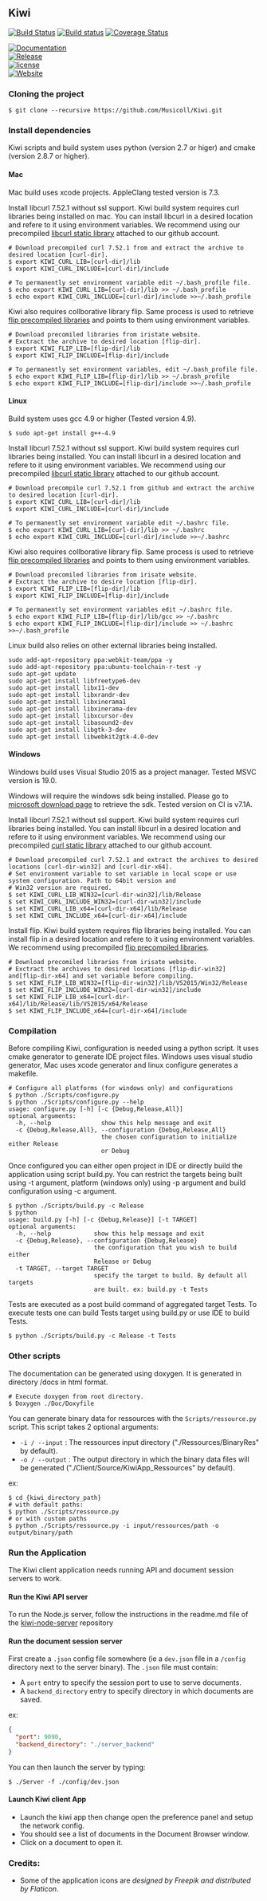 ## Kiwi

[![Build Status](https://travis-ci.org/Musicoll/Kiwi.svg?branch=master)](https://travis-ci.org/Musicoll/Kiwi)
[![Build status](https://ci.appveyor.com/api/projects/status/github/Musicoll/Kiwi?branch=master&svg=true)](https://ci.appveyor.com/project/CICM/kiwi)
[![Coverage Status](https://coveralls.io/repos/github/Musicoll/Kiwi/badge.svg?branch=master)](https://coveralls.io/github/Musicoll/Kiwi?branch=master)

[![Documentation](https://img.shields.io/badge/docs-doxygen-blue.svg)](http://musicoll.github.io/Kiwi/)  
[![Release](https://img.shields.io/github/release/Musicoll/Kiwi.svg)](https://github.com/Musicoll/Kiwi/releases)  
[![license](https://img.shields.io/github/license/Musicoll/Kiwi.svg?maxAge=2592000)](https://github.com/Musicoll/Kiwi/blob/master/LICENSE)  
[![Website](https://img.shields.io/website/http/shields.io.svg?maxAge=2592000)](http://musicoll.mshparisnord.org)


### Cloning the project
```shell
$ git clone --recursive https://github.com/Musicoll/Kiwi.git
```

### Install dependencies

Kiwi scripts and build system uses python (version 2.7 or higer) and cmake (version 2.8.7 or higher).

#### Mac

Mac build uses xcode projects. AppleClang tested version is 7.3.

Install libcurl 7.52.1 without ssl support. Kiwi build system requires curl libraries being installed on mac. You can install libcurl in a desired location and refere to it using environment variables. We recommend using our precompiled <a href="https://github.com/Musicoll/Kiwi/issues/73">libcurl static library</a> attached to our github account.

```shell
# Download precompiled curl 7.52.1 from and extract the archive to desired location [curl-dir].
$ export KIWI_CURL_LIB=[curl-dir]/lib
$ export KIWI_CURL_INCLUDE=[curl-dir]/include

# To permanently set environment variable edit ~/.bash_profile file.
$ echo export KIWI_CURL_LIB=[curl-dir]/lib >> ~/.bash_profile
$ echo export KIWI_CURL_INCLUDE=[curl-dir]/include >>~/.bash_profile
```

Kiwi also requires collborative library flip. Same process is used to retrieve <a href=https://irisate.com/developer-irisate/>flip precompiled libraries</a> and points to them using environment variables.

```shell
# Download precomiled libraries from iristate website.
# Exctract the archive to desired location [flip-dir].
$ export KIWI_FLIP_LIB=[flip-dir]/lib
$ export KIWI_FLIP_INCLUDE=[flip-dir]/include

# To permanently set environment variables, edit ~/.bash_profile file.
$ echo export KIWI_FLIP_LIB=[flip-dir]/lib >> ~/.brash_profile
$ echo export KIWI_FLIP_INCLUDE=[flip-dir]/include >>~/.bash_profile
```

#### Linux

Build system uses gcc 4.9 or higher (Tested version 4.9).

```shell
$ sudo apt-get install g++-4.9
```

Install libcurl 7.52.1 without ssl support. Kiwi build system requires curl libraries being installed. You can install libcurl in a desired location and refere to it using environment variables. We recommend using our precompiled <a href="https://github.com/Musicoll/Kiwi/issues/73">libcurl static library</a> attached to our github account.

```shell
# Download precompile curl 7.52.1 from github and extract the archive to desired location [curl-dir].
$ export KIWI_CURL_LIB=[curl-dir]/lib
$ export KIWI_CURL_INCLUDE=[curl-dir]/include

# To permanently set environment variable edit ~/.bashrc file.
$ echo export KIWI_CURL_LIB=[curl-dir]/lib >> ~/.bashrc
$ echo export KIWI_CURL_INCLUDE=[curl-dir]/include >>~/.bashrc
```

Kiwi also requires collborative library flip. Same process is used to retrieve <a href=https://irisate.com/developer-irisate/>flip precompiled libraries</a> and points to them using environment variables.

```shell
# Download precomiled libraries from irisate website.
# Exctract the archive to desire location [flip-dir].
$ export KIWI_FLIP_LIB=[flip-dir]/lib
$ export KIWI_FLIP_INCLUDE=[flip-dir]/include

# To permanently set environment variables edit ~/.bashrc file.
$ echo export KIWI_FLIP_LIB=[flip-dir]/lib/gcc >> ~/.bashrc
$ echo export KIWI_FLIP_INCLUDE=[flip-dir]/include >> ~/.bashrc >>~/.bash_profile
```

Linux build also relies on other external libraries being installed.

```shell
sudo add-apt-repository ppa:webkit-team/ppa -y
sudo add-apt-repository ppa:ubuntu-toolchain-r-test -y
sudo apt-get update
sudo apt-get install libfreetype6-dev
sudo apt-get install libx11-dev
sudo apt-get install libxrandr-dev
sudo apt-get install libxinerama1
sudo apt-get install libxinerama-dev
sudo apt-get install libxcursor-dev
sudo apt-get install libasound2-dev
sudo apt-get install libgtk-3-dev
sudo apt-get install libwebkit2gtk-4.0-dev
```

#### Windows

Windows build uses Visual Studio 2015 as a project manager. Tested MSVC version is 19.0.

Windows will require the windows sdk being installed. Please go to <a href="https://www.microsoft.com/en-us/download/details.aspx?id=8279">
microsoft download page</a> to retrieve the sdk. Tested version on CI is v7.1A.

Install libcurl 7.52.1 without ssl support. Kiwi build system requires curl libraries being installed. You can install libcurl in a desired location and refere to it using environment variables. We recommend using our precompiled <a href="https://github.com/Musicoll/Kiwi/issues/73">curl static library</a> attached to our github account.

```shell
# Download precompiled curl 7.52.1 and extract the archives to desired locations [curl-dir-win32] and [curl-dir-x64].
# Set environment variable to set variable in local scope or use system configuration. Path to 64bit version and
# Win32 version are required.
$ set KIWI_CURL_LIB_WIN32=[curl-dir-win32]/lib/Release
$ set KIWI_CURL_INCLUDE_WIN32=[curl-dir-win32]/include
$ set KIWI_CURL_LIB_x64=[curl-dir-x64]/lib/Release
$ set KIWI_CURL_INCLUDE_x64=[curl-dir-x64]/include
```

Install flip. Kiwi build system requires flip libraries being installed. You can install flip in a desired location and refere to it using environment variables. We recommend using precompiled <a href=https://irisate.com/developer-irisate/>flip precompiled libraries</a>.

```shell
# Download precomiled libraries from irisate website.
# Exctract the archives to desired locations [flip-dir-win32] and[flip-dir-x64] and set variable before compiling.
$ set KIWI_FLIP_LIB_WIN32=[flip-dir-win32]/lib/VS2015/Win32/Release
$ set KIWI_FLIP_INCLUDE_WIN32=[curl-dir-win32]/include
$ set KIWI_FLIP_LIB_x64=[curl-dir-x64]/lib/Release/lib/VS2015/x64/Release
$ set KIWI_FLIP_INCLUDE_x64=[curl-dir-x64]/include
```

### Compilation

Before compiling Kiwi, configuration is needed using a python script. It uses cmake generator
to generate IDE project files. Windows uses visual studio generator, Mac uses xcode generator and
linux configure generates a makefile.

```shell
# Configure all platforms (for windows only) and configurations
$ python ./Scripts/configure.py
$ python ./Scripts/configure.py --help
usage: configure.py [-h] [-c {Debug,Release,All}]
optional arguments:
  -h, --help              show this help message and exit
  -c {Debug,Release,All}, --configuration {Debug,Release,All}
                          the chosen configuration to initialize either Release
                          or Debug
```

Once configured you can either open project in IDE or directly build the application using script build.py.
You can restrict the targets being built using -t argument, platform (windows only) using -p argument and build configuration
using -c argument.

```shell
$ python ./Scripts/build.py -c Release
$ python
usage: build.py [-h] [-c {Debug,Release}] [-t TARGET]
optional arguments:
  -h, --help            show this help message and exit
  -c {Debug,Release}, --configuration {Debug,Release}
                        the configuration that you wish to build either
                        Release or Debug
  -t TARGET, --target TARGET
                        specify the target to build. By default all targets
                        are built. ex: build.py -t Tests
```

Tests are executed as a post build command of aggregated target Tests. To execute tests one can
build Tests target using build.py or use IDE to build Tests.

```shell
$ python ./Scripts/build.py -c Release -t Tests
```

### Other scripts

The documentation can be generated using doxygen. It is generated in directory /docs in html format.

```shell
# Execute doxygen from root directory.
$ Doxygen ./Doc/Doxyfile
```

You can generate binary data for ressources with the `Scripts/ressource.py` script.
This script takes 2 optional arguments:
 - `-i / --input` : The ressources input directory ("./Ressources/BinaryRes" by default).
 - `-o / --output` : The output directory in which the binary data files will be generated ("./Client/Source/KiwiApp_Ressources" by default).

 ex:

 ```shell
 $ cd {kiwi_directory_path}
 # with default paths:
 $ python ./Scripts/ressource.py
 # or with custom paths
 $ python ./Scripts/ressource.py -i input/ressources/path -o output/binary/path
 ```

### Run the Application

The Kiwi client application needs running API and document session servers to work.

#### Run the Kiwi API server

To run the Node.js server, follow the instructions in the readme.md file of the [kiwi-node-server](https://github.com/Musicoll/kiwi-node-server) repository

#### Run the document session server

First create a `.json` config file somewhere (ie a `dev.json` file in a `/config` directory next to the server binary).
The `.json` file must contain:
- A `port` entry to specify the session port to use to serve documents.
- A `backend_directory` entry to specify directory in which documents are saved.

ex:
```json
{
  "port": 9090,
  "backend_directory": "./server_backend"
}
```

You can then launch the server by typing:

```shell
$ ./Server -f ./config/dev.json
```

#### Launch Kiwi client App

- Launch the kiwi app then change open the preference panel and setup the network config.
- You should see a list of documents in the Document Browser window.
- Click on a document to open it.

### Credits:

 - Some of the application icons are *designed by Freepik and distributed by Flaticon*.
